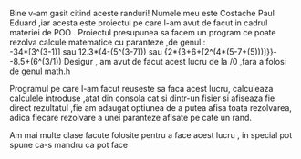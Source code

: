 Bine v-am gasit citind aceste randuri!
Numele meu este Costache Paul Eduard ,iar acesta este proiectul pe care l-am avut de facut in cadrul materiei de POO .
Proiectul presupunea sa facem un program ce poate rezolva calcule matematice cu paranteze ,de genul :             
-34*[3^(3-1)]   sau  12.3*(4-(5^(3-7)))  sau  {2*{3+6+[2^(4*(5-7+(5)))]}}--8.5+(6^(3/1))
Desigur , am avut de facut acest lucru de la /0 ,fara a folosi de genul math.h

Programul pe care l-am facut reuseste sa faca acest lucru, calculeaza calculele introduse ,atat din consola cat si dintr-un fisier si afiseaza fie direct rezultatul ,fie am adaugat optiunea de a putea afisa toata rezolvarea, adica fiecare rezolvare a unei paranteze afisate pe cate un rand.

Am mai multe clase facute folosite pentru a face acest lucru , in special pot spune ca-s mandru ca pot face 
